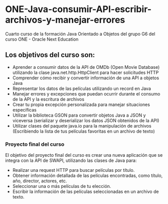 # ONE-Java-consumir-API-escribir-archivos-y-manejar-errores
Cuarto curso de la formación Java Orientado a Objetos del grupo G6 del curso ONE - Oracle Next Education

## Los objetivos del curso son: 

- Aprender a consumir datos de la API de OMDb (Open Movie Database) utilizando la clase java.net.http.HttpClient para hacer solicitudes HTTP
- Comprender cómo recibir y convertir información de una API a objetos Java
- Representar los datos de las películas utilizando un record en Java
- Manejar errores y excepciones que puedan ocurrir durante el consumo de la API y la escritura de archivos
- Crear tu propia excepción personalizada para manejar situaciones específicas
- Utilizar la biblioteca GSON para convertir objetos Java a JSON y viceversa (serializar y deserializar los datos JSON obtenidos de la API)
- Utilizar clases del paquete java.io para la manipulación de archivos (Escribiendo la lista de tus películas favoritas en un archivo de texto)

  
### Proyecto final del curso 
El objetivo del proyecto final del curso es crear una nueva aplicación que se integra con la API de SWAPI, utilizando las clases de Java para:

- Realizar una request HTTP para buscar películas por título.
- Obtener información detallada de las películas encontradas, como título, año, director, actores, etc.
- Seleccionar una o más películas de tu elección.
- Escribir la información de las películas seleccionadas en un archivo de texto.
